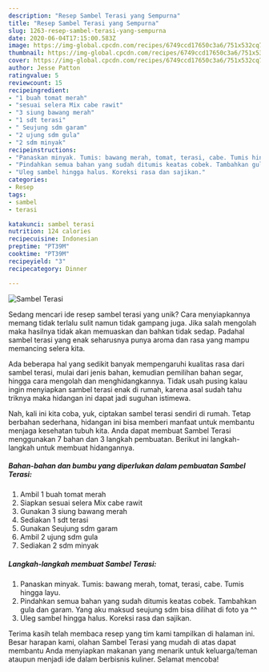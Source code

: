 ```yaml
---
description: "Resep Sambel Terasi yang Sempurna"
title: "Resep Sambel Terasi yang Sempurna"
slug: 1263-resep-sambel-terasi-yang-sempurna
date: 2020-06-04T17:15:00.583Z
image: https://img-global.cpcdn.com/recipes/6749ccd17650c3a6/751x532cq70/sambel-terasi-foto-resep-utama.jpg
thumbnail: https://img-global.cpcdn.com/recipes/6749ccd17650c3a6/751x532cq70/sambel-terasi-foto-resep-utama.jpg
cover: https://img-global.cpcdn.com/recipes/6749ccd17650c3a6/751x532cq70/sambel-terasi-foto-resep-utama.jpg
author: Jesse Patton
ratingvalue: 5
reviewcount: 15
recipeingredient:
- "1 buah tomat merah"
- "sesuai selera Mix cabe rawit"
- "3 siung bawang merah"
- "1 sdt terasi"
- " Seujung sdm garam"
- "2 ujung sdm gula"
- "2 sdm minyak"
recipeinstructions:
- "Panaskan minyak. Tumis: bawang merah, tomat, terasi, cabe. Tumis hingga layu."
- "Pindahkan semua bahan yang sudah ditumis keatas cobek. Tambahkan gula dan garam. Yang aku maksud seujung sdm bisa dilihat di foto ya ^^"
- "Uleg sambel hingga halus. Koreksi rasa dan sajikan."
categories:
- Resep
tags:
- sambel
- terasi

katakunci: sambel terasi 
nutrition: 124 calories
recipecuisine: Indonesian
preptime: "PT39M"
cooktime: "PT39M"
recipeyield: "3"
recipecategory: Dinner

---
```



![Sambel Terasi](https://img-global.cpcdn.com/recipes/6749ccd17650c3a6/751x532cq70/sambel-terasi-foto-resep-utama.jpg)

Sedang mencari ide resep sambel terasi yang unik? Cara menyiapkannya memang tidak terlalu sulit namun tidak gampang juga. Jika salah mengolah maka hasilnya tidak akan memuaskan dan bahkan tidak sedap. Padahal sambel terasi yang enak seharusnya punya aroma dan rasa yang mampu memancing selera kita.

Ada beberapa hal yang sedikit banyak mempengaruhi kualitas rasa dari sambel terasi, mulai dari jenis bahan, kemudian pemilihan bahan segar, hingga cara mengolah dan menghidangkannya. Tidak usah pusing kalau ingin menyiapkan sambel terasi enak di rumah, karena asal sudah tahu triknya maka hidangan ini dapat jadi suguhan istimewa.




Nah, kali ini kita coba, yuk, ciptakan sambel terasi sendiri di rumah. Tetap berbahan sederhana, hidangan ini bisa memberi manfaat untuk membantu menjaga kesehatan tubuh kita. Anda dapat membuat Sambel Terasi menggunakan 7 bahan dan 3 langkah pembuatan. Berikut ini langkah-langkah untuk membuat hidangannya.

<!--inarticleads1-->

##### Bahan-bahan dan bumbu yang diperlukan dalam pembuatan Sambel Terasi:

1. Ambil 1 buah tomat merah
1. Siapkan sesuai selera Mix cabe rawit
1. Gunakan 3 siung bawang merah
1. Sediakan 1 sdt terasi
1. Gunakan  Seujung sdm garam
1. Ambil 2 ujung sdm gula
1. Sediakan 2 sdm minyak




<!--inarticleads2-->

##### Langkah-langkah membuat Sambel Terasi:

1. Panaskan minyak. Tumis: bawang merah, tomat, terasi, cabe. Tumis hingga layu.
1. Pindahkan semua bahan yang sudah ditumis keatas cobek. Tambahkan gula dan garam. Yang aku maksud seujung sdm bisa dilihat di foto ya ^^
1. Uleg sambel hingga halus. Koreksi rasa dan sajikan.




Terima kasih telah membaca resep yang tim kami tampilkan di halaman ini. Besar harapan kami, olahan Sambel Terasi yang mudah di atas dapat membantu Anda menyiapkan makanan yang menarik untuk keluarga/teman ataupun menjadi ide dalam berbisnis kuliner. Selamat mencoba!
